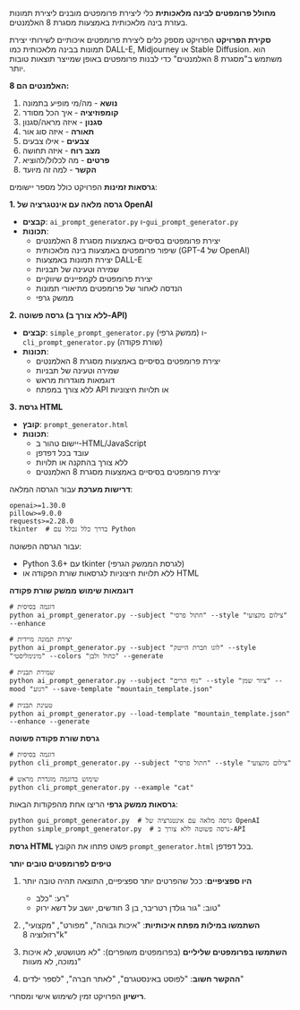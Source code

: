 **מחולל פרומפטים לבינה מלאכותית**
כלי ליצירת פרומפטים מובנים ליצירת תמונות בעזרת בינה מלאכותית באמצעות מסגרת 8 האלמנטים.

**סקירת הפרויקט**
הפרויקט מספק כלים ליצירת פרומפטים איכותיים לשירותי יצירת תמונות בבינה מלאכותית כמו DALL-E, Midjourney או Stable Diffusion. הוא משתמש ב"מסגרת 8 האלמנטים" כדי לבנות פרומפטים באופן שמייצר תוצאות טובות יותר.

**8 האלמנטים הם:**
1. **נושא** - מה/מי מופיע בתמונה
2. **קומפוזיציה** - איך הכל מסודר
3. **סגנון** - איזה מראה/סגנון
4. **תאורה** - איזה סוג אור
5. **צבעים** - אילו צבעים
6. **מצב רוח** - איזה תחושה
7. **פרטים** - מה לכלול/להוציא
8. **הקשר** - למה זה מיועד

**גרסאות זמינות**
הפרויקט כולל מספר יישומים:

**1. גרסה מלאה עם אינטגרציה של OpenAI**
* **קבצים**: `ai_prompt_generator.py` ו-`gui_prompt_generator.py`
* **תכונות**:
   * יצירת פרומפטים בסיסיים באמצעות מסגרת 8 האלמנטים
   * שיפור פרומפטים באמצעות בינה מלאכותית (GPT-4 של OpenAI)
   * יצירת תמונות באמצעות DALL-E
   * שמירה וטעינה של תבניות
   * יצירת פרומפטים לקמפיינים שיווקיים
   * הנדסה לאחור של פרומפטים מתיאורי תמונות
   * ממשק גרפי

**2. גרסה פשוטה (ללא צורך ב-API)**
* **קבצים**: `simple_prompt_generator.py` (ממשק גרפי) ו-`cli_prompt_generator.py` (שורת פקודה)
* **תכונות**:
   * יצירת פרומפטים בסיסיים באמצעות מסגרת 8 האלמנטים
   * שמירה וטעינה של תבניות
   * דוגמאות מוגדרות מראש
   * ללא צורך במפתח API או תלויות חיצוניות

**3. גרסת HTML**
* **קובץ**: `prompt_generator.html`
* **תכונות**:
   * יישום טהור ב-HTML/JavaScript
   * עובד בכל דפדפן
   * ללא צורך בהתקנה או תלויות
   * יצירת פרומפטים בסיסיים באמצעות מסגרת 8 האלמנטים

**דרישות מערכת**
עבור הגרסה המלאה:

```
openai>=1.30.0
pillow>=9.0.0
requests>=2.28.0
tkinter  # בדרך כלל נכלל עם Python
```

עבור הגרסה הפשוטה:
* Python 3.6+ עם tkinter (לגרסת הממשק הגרפי)
* ללא תלויות חיצוניות לגרסאות שורת הפקודה או HTML

**דוגמאות שימוש**
**ממשק שורת פקודה**

```
# דוגמה בסיסית
python ai_prompt_generator.py --subject "חתול פרסי" --style "צילום מקצועי" --enhance

# יצירת תמונה מיידית
python ai_prompt_generator.py --subject "לוגו חברת הייטק" --style "מינימליסטי" --colors "כחול ולבן" --generate

# שמירת תבנית
python ai_prompt_generator.py --subject "נוף הרים" --style "ציור שמן" --mood "רגוע" --save-template "mountain_template.json"

# טעינת תבנית
python ai_prompt_generator.py --load-template "mountain_template.json" --enhance --generate
```

**גרסת שורת פקודה פשוטה**

```
# דוגמה בסיסית
python cli_prompt_generator.py --subject "חתול פרסי" --style "צילום מקצועי"

# שימוש בדוגמה מוגדרת מראש
python cli_prompt_generator.py --example "cat"
```

**גרסאות ממשק גרפי**
הריצו אחת מהפקודות הבאות:

```
python gui_prompt_generator.py  # גרסה מלאה עם אינטגרציה של OpenAI
python simple_prompt_generator.py  # גרסה פשוטה ללא צורך ב-API
```

**גרסת HTML**
פשוט פתחו את הקובץ `prompt_generator.html` בכל דפדפן.

**טיפים לפרומפטים טובים יותר**
1. **היו ספציפיים**: ככל שהפרטים יותר ספציפיים, התוצאה תהיה טובה יותר
   * רע: "כלב"
   * טוב: "גור גולדן רטריבר, בן 3 חודשים, יושב על דשא ירוק"

2. **השתמשו במילות מפתח איכותיות**: "איכות גבוהה", "מפורט", "מקצועי", "רזולוציה 8k"

3. **השתמשו בפרומפטים שליליים** (בפרומפטים משופרים): "לא מטושטש, לא איכות נמוכה, לא מעוות"

4. **ההקשר חשוב**: "לפוסט באינסטגרם", "לאתר חברה", "לספר ילדים"

**רישיון**
הפרויקט זמין לשימוש אישי ומסחרי.
